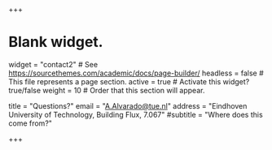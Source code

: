 +++
# Blank widget.
widget = "contact2"  # See https://sourcethemes.com/academic/docs/page-builder/
headless = false  # This file represents a page section.
active = true  # Activate this widget? true/false
weight = 10  # Order that this section will appear.

title = "Questions?"
email = "A.Alvarado@tue.nl"
address = "Eindhoven University of Technology, Building Flux, 7.067"
#subtitle = "Where does this come from?"

+++
